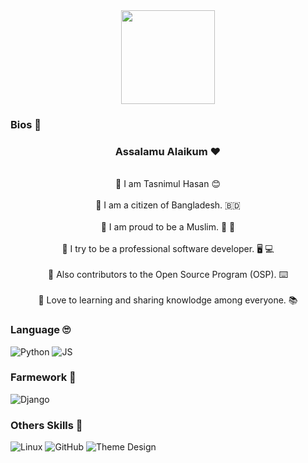 <div align= "center">
  
<img src="https://miro.medium.com/max/272/1*WfLZHnqQUQWyBPqYupkpkQ.gif" width="150">
 
</div>
  
### Bios 💠

<div align= "center">
  
### Assalamu Alaikum  ❤️
  
  <br> 💠 I am Tasnimul Hasan 😊 <br/>
  <br> 💠 I am a citizen of Bangladesh. 🇧🇩  <br/>
  <br> 💠 I am proud to be a Muslim. 🕋 🕌  <br/>
  <br> 💠 I try to be a professional software developer. 🖥️ 💻  <br/>
  <br> 💠 Also contributors to the Open Source Program (OSP). ⌨️  <br/>
  <br> 💠 Love to learning and sharing knowlodge among everyone. 📚  <br/>
 
</div>

### Language 🙄

![Python](https://img.shields.io/badge/Python-3776AB?style=for-the-badge&logo=python&logoColor=white)
![JS](https://img.shields.io/badge/JavaScipt-F7DF1E?style=for-the-badge&logo=JavaScript&logoColor=black)

### Farmework 🥸

![Django](https://img.shields.io/badge/Django-092E20?style=for-the-badge&logo=django&logoColor=white)

### Others Skills 👻

![Linux](https://img.shields.io/badge/-Linux-lightgrey?style=for-the-badge&logo=inux&logoColor=white)
![GitHub](https://img.shields.io/badge/github-181717?style=for-the-badge&logo=github&logoColor=white)
![Theme Design](https://img.shields.io/badge/-Theme%20Design-yellowgreen?style=for-the-badge&logo=theme&logoColor=white)


